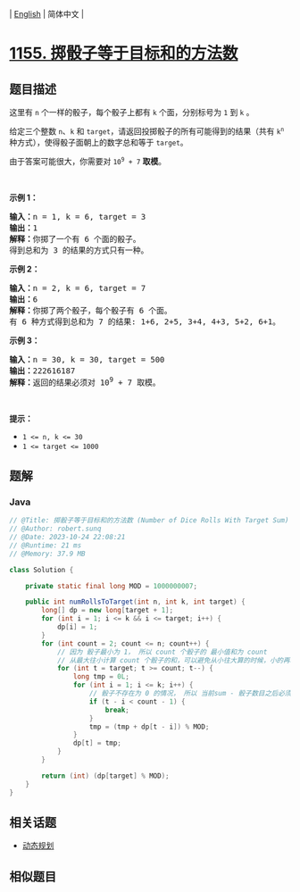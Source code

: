 
| [English](README_EN.md) | 简体中文 |

# [1155. 掷骰子等于目标和的方法数](https://leetcode.cn//problems/number-of-dice-rolls-with-target-sum/)

## 题目描述

<p>这里有&nbsp;<code>n</code>&nbsp;个一样的骰子，每个骰子上都有&nbsp;<code>k</code>&nbsp;个面，分别标号为&nbsp;<code>1</code>&nbsp;到 <code>k</code> 。</p>

<p>给定三个整数 <code>n</code>、<code>k</code> 和 <code>target</code>，请返回投掷骰子的所有可能得到的结果（共有 <code>k<sup>n</sup></code> 种方式），使得骰子面朝上的数字总和等于 <code>target</code>。</p>

<p>由于答案可能很大，你需要对 <code>10<sup>9</sup> + 7</code> <strong>取模</strong>。</p>

<p>&nbsp;</p>

<p><strong>示例 1：</strong></p>

<pre>
<strong>输入：</strong>n = 1, k = 6, target = 3
<strong>输出：</strong>1
<strong>解释：</strong>你掷了一个有 6 个面的骰子。
得到总和为 3 的结果的方式只有一种。
</pre>

<p><strong>示例 2：</strong></p>

<pre>
<strong>输入：</strong>n = 2, k = 6, target = 7
<strong>输出：</strong>6
<strong>解释：</strong>你掷了两个骰子，每个骰子有 6 个面。
有 6 种方式得到总和为 7 的结果: 1+6, 2+5, 3+4, 4+3, 5+2, 6+1。
</pre>

<p><strong>示例 3：</strong></p>

<pre>
<strong>输入：</strong>n = 30, k = 30, target = 500
<strong>输出：</strong>222616187
<strong>解释：</strong>返回的结果必须对 10<sup>9</sup> + 7 取模。</pre>

<p>&nbsp;</p>

<p><strong>提示：</strong></p>

<ul>
	<li><code>1 &lt;= n, k &lt;= 30</code></li>
	<li><code>1 &lt;= target &lt;= 1000</code></li>
</ul>


## 题解


### Java

```Java
// @Title: 掷骰子等于目标和的方法数 (Number of Dice Rolls With Target Sum)
// @Author: robert.sunq
// @Date: 2023-10-24 22:08:21
// @Runtime: 21 ms
// @Memory: 37.9 MB

class Solution {

    private static final long MOD = 1000000007;

    public int numRollsToTarget(int n, int k, int target) {
        long[] dp = new long[target + 1];
        for (int i = 1; i <= k && i <= target; i++) {
            dp[i] = 1;
        }
        for (int count = 2; count <= n; count++) {
            // 因为 骰子最小为 1， 所以 count 个骰子的 最小值和为 count
            // 从最大往小计算 count 个骰子的和，可以避免从小往大算的时候，小的再本轮的新值覆盖上一轮的，导致大的数无法使用上一轮的值
            for (int t = target; t >= count; t--) {
                long tmp = 0L;
                for (int i = 1; i <= k; i++) {
                    // 骰子不存在为 0 的情况， 所以 当前sum - 骰子数目之后必须大于 上一轮 骰子和的最小值 (count - 1)
                    if (t - i < count - 1) {
                        break;
                    }
                    tmp = (tmp + dp[t - i]) % MOD;
                }
                dp[t] = tmp;
            }
        }

        return (int) (dp[target] % MOD);
    }
}
```



## 相关话题

- [动态规划](https://leetcode.cn//tag/dynamic-programming)

## 相似题目



